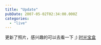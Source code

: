 ```yaml
---
title: "Update"
pubDate: 2007-05-02T02:34:00.000Z
categories: 
  - "live"
---
```


更新了照片，感兴趣的可以去看一下 ;) [时光宝盒](https://www.liuweinan.com/)
